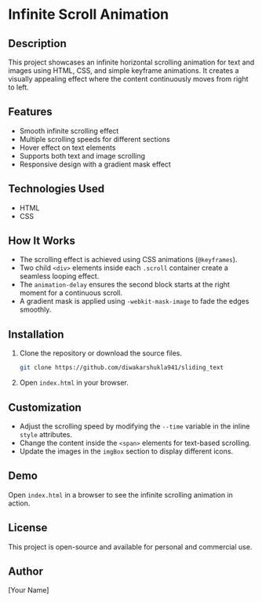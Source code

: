 # Infinite Scroll Animation

## Description
This project showcases an infinite horizontal scrolling animation for text and images using HTML, CSS, and simple keyframe animations. It creates a visually appealing effect where the content continuously moves from right to left.

## Features
- Smooth infinite scrolling effect
- Multiple scrolling speeds for different sections
- Hover effect on text elements
- Supports both text and image scrolling
- Responsive design with a gradient mask effect

## Technologies Used
- HTML
- CSS

## How It Works
- The scrolling effect is achieved using CSS animations (`@keyframes`).
- Two child `<div>` elements inside each `.scroll` container create a seamless looping effect.
- The `animation-delay` ensures the second block starts at the right moment for a continuous scroll.
- A gradient mask is applied using `-webkit-mask-image` to fade the edges smoothly.

## Installation
1. Clone the repository or download the source files.
   ```sh
   git clone https://github.com/diwakarshukla941/sliding_text
   ```
2. Open `index.html` in your browser.

## Customization
- Adjust the scrolling speed by modifying the `--time` variable in the inline `style` attributes.
- Change the content inside the `<span>` elements for text-based scrolling.
- Update the images in the `imgBox` section to display different icons.

## Demo
Open `index.html` in a browser to see the infinite scrolling animation in action.

## License
This project is open-source and available for personal and commercial use.

## Author
[Your Name]

